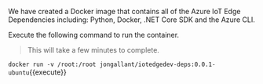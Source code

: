 We have created a Docker image that contains all of the Azure IoT Edge Dependencies including: Python, Docker, .NET Core SDK and the Azure CLI.

Execute the following command to run the container.

> This will take a few minutes to complete.

`docker run -v /root:/root jongallant/iotedgedev-deps:0.0.1-ubuntu`{{execute}}
